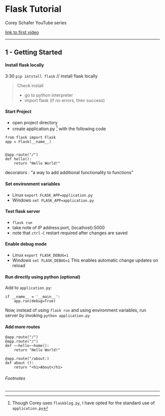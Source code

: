 # Flask Tutorial
Corey Schafer YouTube series

[link to first video](https://www.youtube.com/watch?v=MwZwr5Tvyxo)

---

## 1 - Getting Started

#### Install flask locally
3:30 `pip intstall flask` // install flask locally
> Check install
> - go to python interpreter
> - import flask (if no errors, then success)


#### Start Project
- open project directory
- create application.py [^1] with the following code
```
from flask import Flask
app = Flask(__name__)


@app.route("/")
def hello():
    return "Hello World!" 
```

decorators
: "a way to add additional functionality to functions"

#### Set environment variables
- Linux `export FLASK_APP=application.py`
- Windows `set FLASK_APP=application.py`

#### Test flask server
- `flask run`
- take note of IP address:port, (localhost):5000
- note that `ctrl-C` restart required after changes are saved

#### Enable debug mode
- Linux `export FLASK_DEBUG=1`
- Windows `set FLASK_DEBUG=1`
This enables automatic change updates on reload

#### Run directly using python (optional)
Add to `application.py`:
```
if __name__ = '__main__':
    app.run(debug=True)
```

Now, instead of using `flask run` and using environment variables, run server by invoking `python application.py`

#### Add more routes
```
@app.route("/")
@app.route("/")
def ~~hello~~home():
    return "Hello World!" 

@app.route("/about:)
def about ():
    return "<h1>About</h1>
```

###### Footnotes
[^1]: Though Corey uses `flaskblog.py`, I have opted for the standard use of `application.py`

- - -